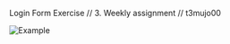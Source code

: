 Login Form Exercise
//
3. Weekly assignment
//
t3mujo00


![Example](https://github.com/user-attachments/assets/9cd03def-d7a7-4191-935c-ba7df27f5e85)
